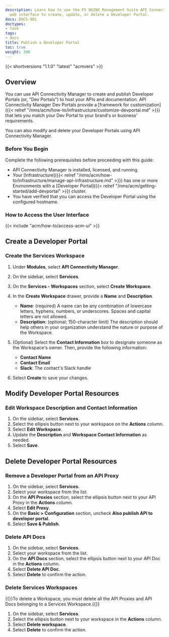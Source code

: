 ```yaml
---
description: Learn how to use the F5 NGINX Management Suite API Connectivity Manager
  web interface to create, update, or delete a Developer Portal.
docs: DOCS-901
doctypes:
- task
tags:
- docs
title: Publish a Developer Portal
toc: true
weight: 300
---
```


{{< shortversions "1.1.0" "latest" "acmvers" >}}

## Overview

You can use API Connectivity Manager to create and publish Developer Portals (or, "Dev Portals") to host your APIs and documentation. API Connectivity Manager Dev Portals provide a [framework for customization]({{< relref "/nms/acm/how-to/infrastructure/customize-devportal.md" >}})  that lets you match your Dev Portal to your brand's or business' requirements.

You can also modify and delete your Developer Portals using API Connectivity Manager.

### Before You Begin

Complete the following prerequisites before proceeding with this guide:

- API Connectivity Manager is installed, licensed, and running.
- Your [Infrastructure]({{< relref "/nms/acm/how-to/infrastructure/manage-api-infrastructure.md" >}}) has one or more Environments with a [Developer Portal]({{< relref "/nms/acm/getting-started/add-devportal" >}}) cluster.
- You have verified that you can access the Developer Portal using the configured hostname.


### How to Access the User Interface

{{< include "acm/how-to/access-acm-ui" >}}

## Create a Developer Portal

### Create the Services Workspace

1. Under **Modules**, select **API Connectivity Manager**.
1. On the sidebar, select **Services**.
1. On the **Services - Workspaces** section, select **Create Workspace**.
1. In the **Create Workspace** drawer, provide a **Name** and **Description**.
   - **Name**: (required) A name can be any combination of lowercase letters, hyphens, numbers, or underscores. Spaces and capital letters are not allowed.
   - **Description**: (optional; 150-character limit) The description should help others in your organization understand the nature or purpose of the Workspace.
1. (Optional) Select the **Contact Information** box to designate someone as the Workspace's owner. Then, provide the following information:

    - **Contact Name**
    - **Contact Email**
    - **Slack**: The contact's Slack handle

1. Select **Create** to save your changes.


## Modify Developer Portal Resources

### Edit Workspace Description and Contact Information

1. On the sidebar, select **Services**.
1. Select the ellipsis button next to your workspace on the **Actions** column.
1. Select **Edit Workspace**.
1. Update the **Description** and **Workspace Contact Information** as needed.
1. Select **Save**.

## Delete Developer Portal Resources

### Remove a Developer Portal from an API Proxy

1. On the sidebar, select **Services**.
1. Select your workspace from the list.
1. On the **API Proxies** section, select the ellipsis button next to your API Proxy in the **Actions** column.
1. Select **Edit Proxy**.
1. On the **Basic > Configuration** section, uncheck **Also publish API to developer portal**.
1. Select **Save & Publish**.

### Delete API Docs

1. On the sidebar, select **Services**.
1. Select your workspace from the list.
1. On the **API Docs** section, select the ellipsis button next to your API Doc in the **Actions** column.
1. Select **Delete API Doc**.
1. Select **Delete** to confirm the action.

### Delete Services Workspaces

{{<note>}}To delete a Workspace, you must delete all the API Proxies and API Docs belonging to a Services Workspace.{{</note>}}

1. On the sidebar, select **Services**.
1. Select the ellipsis button next to your workspace in the **Actions** column.
1. Select **Delete workspace**.
1. Select **Delete** to confirm the action.
